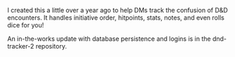 I created this a little over a year ago to help DMs track the confusion of D&D encounters. It handles initiative order, hitpoints, stats, notes, and even rolls dice for you!

An in-the-works update with database persistence and logins is in the dnd-tracker-2 repository.
